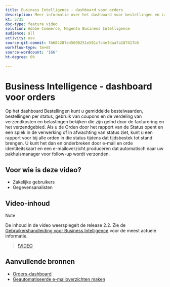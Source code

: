 ```yaml
---
title: Business Intelligence - dashboard voor orders
description: Meer informatie over het dashboard voor bestellingen en rapporten waarmee bestellingen en productverkoop eenvoudig kunnen worden beheerd.
kt: 5735
doc-type: feature video
solution: Adobe Commerce, Magento Business Intelligence
audience: all
activity: use
source-git-commit: fb684287e45698251e501cfc4efdaa7a187417b5
workflow-type: tm+mt
source-wordcount: '166'
ht-degree: 0%

---
```



# Business Intelligence - dashboard voor orders

Op het dashboard Bestellingen kunt u gemiddelde bestelwaarden, bestellingen per status, gebruik van coupons en de verdeling van verzendkosten en belastingen bekijken die zijn geïnd door de facturering en het verzendgebied. Als u de Orden door het rapport van de Status opent en een spiek in de verwerking of in afwachting van status ziet, kunt u een rapport voor bij alle orden in die status tijdens dat tijdsbestek tot stand brengen. U kunt het dan en onderbreken door e-mail en orde identiteitskaart en een e-mailoverzicht produceren dat automatisch naar uw pakhuismanager voor follow-up wordt verzonden.


## Voor wie is deze video?

- Zakelijke gebruikers
- Gegevensanalisten

## Video-inhoud

>[!NOTE]
>
>De inhoud in de video weerspiegelt de release 2.2. Zie de [Gebruikershandleiding voor Business Intelligence](https://docs.magento.com/mbi/) voor de meest actuele informatie.

>[!VIDEO](https://video.tv.adobe.com/v/35989?quality=12&learn=on)

## Aanvullende bronnen

- [Orders-dashboard](https://docs.magento.com/mbi/data-user/dashboards/dashboards-pro.html#orders)
- [Geautomatiseerde e-mailoverzichten maken](https://docs.magento.com/mbi/data-user/export-data/email-summaries.html)
